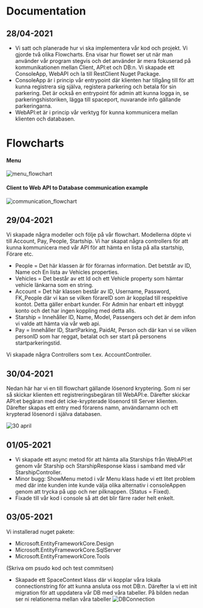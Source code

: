 # Documentation

## 28/04-2021

* Vi satt och planerade hur vi ska implementera vår kod och projekt. Vi gjorde två olika Flowcharts.
Ena visar hur flowet ser ut när man använder vår program stegvis och det använder är mera 
fokuserad på kommunikationen mellan Client, API:et och DB:n.
Vi skapade ett ConsoleApp, WebAPI och la till RestClient Nuget Package.
* ConsoleApp är i princip vår entrypoint där klienten har tillgång till för
att kunna registrera sig själva, registera parkering och betala för sin parkering.
Det är också en entrypoint för admin att kunna logga in, se parkeringshistoriken,
lägga till spaceport, nuvarande info gällande parkeringarna.
* WebAPI:et är i princip vår verktyg för kunna kommunicera mellan klienten och databasen.

# Flowcharts
#### Menu
![menu_flowchart](https://i.imgur.com/H6mORe0.png)

#### Client to Web API to Database communication example
![communication_flowchart](https://i.imgur.com/SJ3ecNW.png)

## 29/04-2021
Vi skapade några modeller och följe på vår flowchart. Modellerna döpte vi till
Account, Pay, People, Startship. Vi har skapat några controllers för att kunna kommunicera
med vår API för att hämta en lista på alla startship, Förare etc.
* People = Det här klassen är för förarnas information. Det betstår av ID, Name och En lista av Vehicles properties.
* Vehicles = Det består av ett Id och ett Vehicle property som hämtar vehicle länkarna som en string.
* Account = Det här klassen består av ID, Username, Password, FK_People där vi kan se vilken förareID som är kopplad till respektive kontot.
Detta gäller enbart kunder. För Admin har enbart ett inbyggt konto och det har ingen koppling med detta alls.
* Starship = Innehåller ID, Name, Model, Passengers och det är dem infon vi valde att hämta via vår web api.
* Pay = Innehåller ID, StartParking, PaidAt, Person och där kan vi se vilken personID som har reggat, betalat och ser start på
personens startparkeringstid.

Vi skapade några Controllers som t.ex. AccountController.

## 30/04-2021
Nedan här har vi en till flowchart gällande lösenord kryptering. Som ni ser så skickar klienten ett registreringsbegäran
till WebAPI:e. Därefter skickar API:et begäran med det icke-krypterade lösenord till Server klienten. Därefter
skapas ett entry med förarens namn, användarnamn och ett krypterad lösenord i själva databasen.

![30 april](https://user-images.githubusercontent.com/48633146/117115805-e510a780-ad8d-11eb-8585-55dbb6c53d9c.png)

## 01/05-2021
* Vi skapade ett async metod för att hämta alla Starships från WebAPI:et genom vår Starship och StarshipResponse klass i samband
med vår StarshipController.
* Minor bugg: ShowMenu metod i vår Menu klass hade vi ett litet problem med där inte kunden inte kunde välja olika alternativ i consoleAppen genom att trycka på
upp och ner pilknappen. (Status = Fixed).
* Fixade till vår kod i console så att det blir färre rader helt enkelt.

## 03/05-2021
Vi installerad nuget pakete:
* Microsoft.EntityFrameworkCore.Design
* Microsoft.EntityFrameworkCore.SqlServer
* Microsoft.EntityFrameworkCore.Tools


(Skriva om psudo kod och test commitsen)
* Skapade ett SpaceContext klass där vi kopplar våra lokala connectionstring för att kunna ansluta oss mot DB:n.
Därefter la vi ett init migration för att uppdatera vår DB med våra tabeller.
På bilden nedan ser ni relationerna mellan våra tabeller
![DBConnection](https://user-images.githubusercontent.com/48633146/117143352-05059280-adb1-11eb-8d9a-ca66da86859b.PNG)
